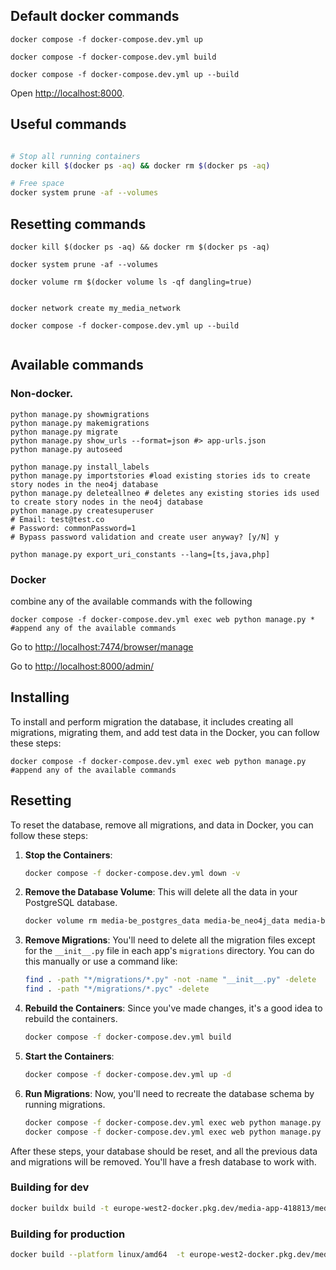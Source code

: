## Default docker commands
```shell
docker compose -f docker-compose.dev.yml up 

docker compose -f docker-compose.dev.yml build

docker compose -f docker-compose.dev.yml up --build
```

Open [http://localhost:8000](http://localhost:8000).

## Useful commands


```bash

# Stop all running containers
docker kill $(docker ps -aq) && docker rm $(docker ps -aq)

# Free space
docker system prune -af --volumes
```
## Resetting commands

```shell
docker kill $(docker ps -aq) && docker rm $(docker ps -aq)

docker system prune -af --volumes 

docker volume rm $(docker volume ls -qf dangling=true)


docker network create my_media_network

docker compose -f docker-compose.dev.yml up --build


```

## Available commands
### Non-docker.
```shell
python manage.py showmigrations
python manage.py makemigrations
python manage.py migrate
python manage.py show_urls --format=json #> app-urls.json
python manage.py autoseed

python manage.py install_labels
python manage.py importstories #load existing stories ids to create story nodes in the neo4j database
python manage.py deleteallneo # deletes any existing stories ids used to create story nodes in the neo4j database
python manage.py createsuperuser
# Email: test@test.co
# Password: commonPassword=1
# Bypass password validation and create user anyway? [y/N] y

python manage.py export_uri_constants --lang=[ts,java,php] 
```
### Docker
combine any of the available commands with the following
```shell
docker compose -f docker-compose.dev.yml exec web python manage.py *  #append any of the available commands

```
Go to [http://localhost:7474/browser/manage](http://localhost:7474/browser/)

Go to [http://localhost:8000/admin/](http://localhost:8000/admin)

## Installing
To install and perform migration the database, it includes creating all migrations, migrating them, and add test data in the Docker, you can follow these steps:
```shell
docker compose -f docker-compose.dev.yml exec web python manage.py  #append any of the available commands

```
## Resetting
To reset the database, remove all migrations, and data in Docker, you can follow these steps:

1. **Stop the Containers**:
   ```bash
   docker compose -f docker-compose.dev.yml down -v
   ```

2. **Remove the Database Volume**:
   This will delete all the data in your PostgreSQL database.
   ```bash
   docker volume rm media-be_postgres_data media-be_neo4j_data media-be_neo4j_logs
   ```

3. **Remove Migrations**:
   You'll need to delete all the migration files except for the `__init__.py` file in each app's `migrations` directory. You can do this manually or use a command like:
   ```bash
   find . -path "*/migrations/*.py" -not -name "__init__.py" -delete
   find . -path "*/migrations/*.pyc" -delete
   ```

4. **Rebuild the Containers**:
   Since you've made changes, it's a good idea to rebuild the containers.
   ```bash
   docker compose -f docker-compose.dev.yml build
   ```

5. **Start the Containers**:
   ```bash
   docker compose -f docker-compose.dev.yml up -d
   ```

6. **Run Migrations**:
   Now, you'll need to recreate the database schema by running migrations.
   ```bash
   docker compose -f docker-compose.dev.yml exec web python manage.py makemigrations
   docker compose -f docker-compose.dev.yml exec web python manage.py migrate
   ```

After these steps, your database should be reset, and all the previous data and migrations will be removed. You'll have a fresh database to work with.

### Building for dev

``` bash
docker buildx build -t europe-west2-docker.pkg.dev/media-app-418813/media-app-repo/web-app-image:dev-0.0.1 -f ./Dockerfile.dev . --load 
```
### Building for production

``` bash
docker build --platform linux/amd64  -t europe-west2-docker.pkg.dev/media-app-418813/media-app-repo/web-app-image:staging-0.0.1 -f ./Dockerfile.dev . --load
```